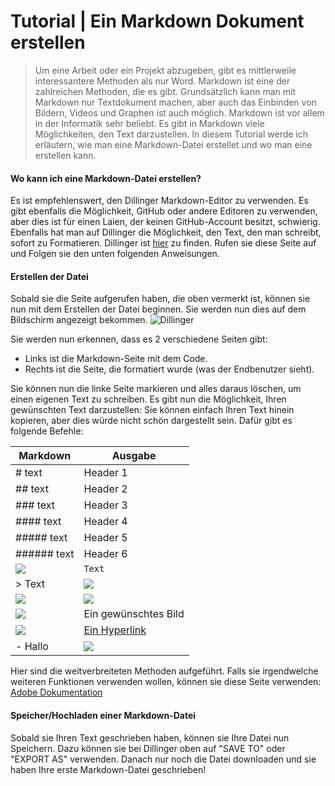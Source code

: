 # Tutorial | Ein Markdown Dokument erstellen
> Um eine Arbeit oder ein Projekt abzugeben, gibt es mittlerweile interessantere Methoden als nur Word. Markdown ist eine der zahlreichen Methoden, die es gibt. Grundsätzlich kann man mit Markdown nur Textdokument machen, aber auch das Einbinden von Bildern, Videos und Graphen ist auch möglich. Markdown ist vor allem in der Informatik sehr beliebt. Es gibt in Markdown viele Möglichkeiten, den Text darzustellen. In diesem Tutorial werde ich erläutern, wie man eine Markdown-Datei erstellet und wo man eine erstellen kann.


#### Wo kann ich eine Markdown-Datei erstellen?
Es ist empfehlenswert, den Dillinger Markdown-Editor zu verwenden. Es gibt ebenfalls die Möglichkeit, GitHub oder andere Editoren zu verwenden, aber dies ist für einen Laien, der keinen GitHub-Account besitzt, schwierig. Ebenfalls hat man auf Dillinger die Möglichkeit, den Text, den man schreibt, sofort zu Formatieren. Dillinger ist [hier](https://dillinger.io) zu finden. Rufen sie diese Seite auf und Folgen sie den unten folgenden Anweisungen.

#### Erstellen der Datei
Sobald sie die Seite aufgerufen haben, die oben vermerkt ist, können sie nun mit dem Erstellen der Datei beginnen. Sie werden nun dies auf dem Bildschirm angezeigt bekommen.
![Dillinger](https://cdn.discordapp.com/attachments/529697768164556830/961610873909170246/unknown.png)

Sie werden nun erkennen, dass es 2 verschiedene Seiten gibt:
- Links ist die Markdown-Seite mit dem Code.
- Rechts ist die Seite, die formatiert wurde (was der Endbenutzer sieht).

Sie können nun die linke Seite markieren und alles daraus löschen, um einen eigenen Text zu schreiben.
Es gibt nun die Möglichkeit, Ihren gewünschten Text darzustellen:
Sie können einfach Ihren Text hinein kopieren, aber dies würde nicht schön dargestellt sein. Dafür gibt es folgende Befehle:

| Markdown | Ausgabe |
| ------ | ------ |
| # text | Header 1 |
| ## text | Header 2 |
| ### text | Header 3 |
| #### text | Header 4 |
| ##### text | Header 5 |
| ###### text | Header 6 |
| ![](https://cdn.discordapp.com/attachments/529697768164556830/961617741431853066/unknown.png)|``` Text ```|
| > Text | ![](https://cdn.discordapp.com/attachments/529697768164556830/961618579378302976/unknown.png) |
| ![](https://cdn.discordapp.com/attachments/529697768164556830/961625390189797406/unknown.png) | ![](https://cdn.discordapp.com/attachments/529697768164556830/961625413904367616/unknown.png) |
| ![](https://cdn.discordapp.com/attachments/554257155449159710/961620086953766972/unknown.png)| Ein gewünschtes Bild |
| ![](https://cdn.discordapp.com/attachments/554257155449159710/961622108172091402/unknown.png)| [Ein Hyperlink](Link) |
|- Hallo | ![](https://cdn.discordapp.com/attachments/529697768164556830/961624037233164339/unknown.png)|

Hier sind die weitverbreiteten Methoden aufgeführt. Falls sie irgendwelche weiteren Funktionen verwenden wollen, können sie diese Seite verwenden:
[Adobe Dokumentation](https://experienceleague.adobe.com/docs/contributor/contributor-guide/writing-essentials/markdown.html?lang=de)

#### Speicher/Hochladen einer Markdown-Datei
Sobald sie Ihren Text geschrieben haben, können sie Ihre Datei nun Speichern. Dazu können sie bei Dillinger oben auf "SAVE TO" oder "EXPORT AS" verwenden. Danach nur noch die Datei downloaden und sie haben Ihre erste Markdown-Datei geschrieben!

